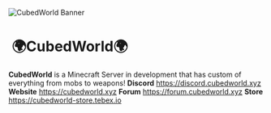 ![CubedWorld Banner](https://github.com/Cubed-World/.github/assets/126505858/d1f03827-04d9-42e4-9329-94b290f31428)

# ‎ ‎ ‎ ‎ ‎ ‎ ‎ ‎ ‎ ‎ ‎ ‎ ‎ ‎ ‎ ‎ ‎ ‎ ‎ ‎ ‎ ‎ ‎ ‎ ‎ ‎ ‎ ‎ ‎ ‎ ‎  ‎‎ ‎ ‎ ‎ ‎‎‎ ‎ 🌍CubedWorld🌍
<strong>CubedWorld</strong> is a Minecraft Server in development that has custom of everything from mobs to weapons!
**Discord** https://discord.cubedworld.xyz
**Website** https://cubedworld.xyz
**Forum** https://forum.cubedworld.xyz
**Store** https://cubedworld-store.tebex.io
